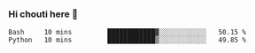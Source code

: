 ### Hi chouti here 👋


<!--START_SECTION:waka-->
```text
Bash     10 mins         ████████████▓░░░░░░░░░░░░   50.15 % 
Python   10 mins         ████████████▒░░░░░░░░░░░░   49.85 % 
```
<!--END_SECTION:waka-->

<!--
**l0nl1f3/l0nl1f3** is a ✨ _special_ ✨ repository because its `README.md` (this file) appears on your GitHub profile.

Here are some ideas to get you started:

- 🔭 I’m currently working on ...
- 🌱 I’m currently learning ...
- 👯 I’m looking to collaborate on ...
- 🤔 I’m looking for help with ...
- 💬 Ask me about ...
- 📫 How to reach me: ...
- 😄 Pronouns: ...
- ⚡ Fun fact: ...
-->
